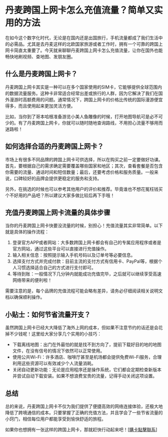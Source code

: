 # 丹麦跨国上网卡怎么充值流量？简单又实用的方法

在如今这个数字化时代，无论是在国内还是出国旅行，手机流量都成了我们生活中的必需品。尤其是去丹麦这样的北欧国家旅游或者工作时，拥有一个可靠的跨国上网卡简直太重要了。今天就来聊聊丹麦跨国上网卡怎么充值流量，让你在国外也能畅快地刷视频、查地图、发朋友圈。

## 什么是丹麦跨国上网卡？

丹麦跨国上网卡其实是一种可以在多个国家使用的SIM卡，它能够提供全球范围内的数据流量服务。这种卡非常适合经常出差或旅行的人群，因为它解决了我们在国外漫游时高额费用的问题。通常情况下，跨国上网卡的价格比传统的国际漫游便宜得多，而且使用起来更加灵活方便。

比如，当你到了哥本哈根准备游览小美人鱼雕像的时候，打开地图导航可是必不可少的。有了丹麦跨国上网卡，你就可以随时随地查询路线，不用担心流量不够用而迷路啦！

## 如何选择合适的丹麦跨国上网卡？

市场上有很多不同品牌的跨国上网卡可供选择，所以在购买之前一定要做好功课。首先，要根据自己的需求确定需要覆盖哪些国家和地区；其次，查看套餐是否包含你需要的流量、通话时间和短信数量；最后，还要考虑价格和服务质量。一般来说，口碑较好的品牌会提供更稳定的服务和支持。

另外，在挑选的时候也可以参考其他用户的评价和推荐。毕竟谁也不想花冤枉钱买个不好用的产品吧？所以建议大家多做比较后再下手哦！

## 充值丹麦跨国上网卡流量的具体步骤

当你的丹麦跨国上网卡快要没流量的时候，别担心！充值流量其实非常简单。以下就是具体的操作流程：

1. 登录官方APP或者网站：大多数跨国上网卡都会有自己的专属应用程序或者是官方网站，通过这些平台可以直接进行充值操作。
2. 输入相关信息：按照提示输入手机号码以及订单号等必要信息。
3. 选择支付方式并完成付款：目前主流的支付方式有信用卡、PayPal等，根据个人习惯选择适合自己的方式进行支付即可。
4. 等待到账：一般情况下几分钟内就能成功充值完毕，之后就可以继续享受高速网络带来的便利啦！

需要注意的是，每个品牌的充值流程可能会略有差异，请务必仔细阅读相关说明文档以确保顺利操作。

## 小贴士：如何节省流量开支？

虽然跨国上网卡已经大大降低了海外上网的成本，但如果不注意节约的话还是会花掉不少钱呢！这里给大家分享几个实用的小技巧：

- 下载离线地图：出门在外最怕的就是找不到方向了，提前下载好目的地的地图文件，在没有信号的情况下依然可以正常使用。
- 使用公共Wi-Fi：许多酒店、咖啡厅甚至是机场都会提供免费Wi-Fi服务，合理利用这些资源可以有效减少个人流量消耗。
- 关闭自动更新功能：无论是应用程序还是操作系统，它们都会定期检查新版本并尝试自动下载安装。如果不想浪费宝贵的流量，记得手动关闭这项设置。

## 总结

总的来说，丹麦跨国上网卡不仅为我们提供了便捷高效的网络连接体验，还极大地降低了跨境通信的成本。只要掌握了正确的充值方法，并且学会了一些节省流量的小窍门，相信每位用户都能享受到愉快舒适的旅程。

如果你也想拥有一张这样的跨国上网卡，那就赶快行动起来吧！[[購卡點擊聯系](https://t.me/s/esim1088)]